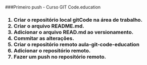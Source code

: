 ###Primeiro push - Curso GIT Code.education <h3>

1. Criar o repositório local gitCode na área de trabalho.
2. Criar o arquivo README.md.
3. Adicionar o arquivo READ.md ao versionamento.
4. Commitar as alterações.
5. Criar o repositório remoto aula-git-code-education
6. Adicionar o repositório remoto.
7. Fazer um push no repositório remoto.